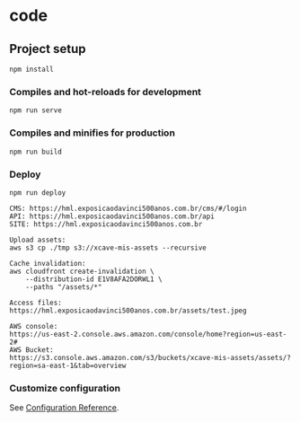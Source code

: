 # code

## Project setup
```
npm install
```

### Compiles and hot-reloads for development
```
npm run serve
```

### Compiles and minifies for production
```
npm run build

```

### Deploy
```
npm run deploy

CMS: https://hml.exposicaodavinci500anos.com.br/cms/#/login
API: https://hml.exposicaodavinci500anos.com.br/api
SITE: https://hml.exposicaodavinci500anos.com.br

Upload assets: 
aws s3 cp ./tmp s3://xcave-mis-assets --recursive

Cache invalidation:
aws cloudfront create-invalidation \
    --distribution-id E1V8AFA2DORWL1 \
    --paths "/assets/*"

Access files:
https://hml.exposicaodavinci500anos.com.br/assets/test.jpeg

AWS console:
https://us-east-2.console.aws.amazon.com/console/home?region=us-east-2#
AWS Bucket:
https://s3.console.aws.amazon.com/s3/buckets/xcave-mis-assets/assets/?region=sa-east-1&tab=overview
```

### Customize configuration
See [Configuration Reference](https://cli.vuejs.org/config/).

